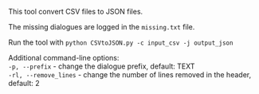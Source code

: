 This tool convert CSV files to JSON files.

The missing dialogues are logged in the `missing.txt` file.

Run the tool with `python CSVtoJSON.py -c input_csv -j output_json`

Additional command-line options:<br>
`-p, --prefix` - change the dialogue prefix, default: TEXT<br>
`-rl, --remove_lines` - change the number of lines removed in the header, default: 2